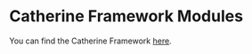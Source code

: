 # Catherine Framework Modules

You can find the Catherine Framework [here](https://github.com/jinxsecurity/catherine).